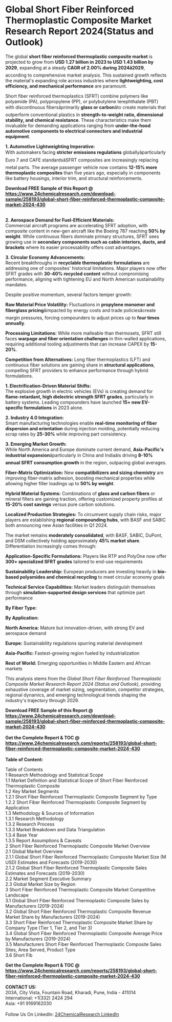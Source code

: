 <h1>Global Short Fiber Reinforced Thermoplastic Composite Market Research Report 2024(Status and Outlook)</h1><p>The global <strong>short fiber reinforced thermoplastic composite market</strong> is projected to grow from <strong>USD 1.27 billion in 2023 to USD 1.43 billion by 2029</strong>, expanding at a steady <strong>CAGR of 2.00% during 2024â2029</strong>, according to comprehensive market analysis. This sustained growth reflects the material's expanding role across industries where <strong>lightweighting, cost efficiency, and mechanical performance</strong> are paramount.</p><p>Short fiber reinforced thermoplastics (SFRT) combine polymers like polyamide (PA), polypropylene (PP), or polybutylene terephthalate (PBT) with discontinuous fibersâprimarily <strong>glass or carbon</strong>âto create materials that outperform conventional plastics in <strong>strength-to-weight ratio, dimensional stability, and chemical resistance</strong>. These characteristics make them invaluable for demanding applications ranging from <strong>under-the-hood automotive components to electrical connectors and industrial equipment</strong>.</p><p><strong>1. Automotive Lightweighting Imperative:</strong><br>
With automakers facing <strong>stricter emissions regulations</strong> globallyâparticularly Euro 7 and CAFE standardsâSFRT composites are increasingly replacing metal parts. The average passenger vehicle now contains <strong>12-15% more thermoplastic composites</strong> than five years ago, especially in components like battery housings, interior trim, and structural reinforcements.</p><div><b>Download FREE Sample of this Report @ 
            <a href="https://www.24chemicalresearch.com/download-sample/258193/global-short-fiber-reinforced-thermoplastic-composite-market-2024-430">
            https://www.24chemicalresearch.com/download-sample/258193/global-short-fiber-reinforced-thermoplastic-composite-market-2024-430</a></b></div><br><p><strong>2. Aerospace Demand for Fuel-Efficient Materials:</strong><br>
Commercial aircraft programs are accelerating SFRT adoption, with composite content in new-gen aircraft like the Boeing 787 reaching <strong>50% by weight</strong>. While continuous fibers dominate primary structures, SFRT sees growing use in <strong>secondary components such as cabin interiors, ducts, and brackets</strong> where its easier processability offers cost advantages.</p><p><strong>3. Circular Economy Advancements:</strong><br>
Recent breakthroughs in <strong>recyclable thermoplastic formulations</strong> are addressing one of composites' historical limitations. Major players now offer SFRT grades with <strong>30-40% recycled content</strong> without compromising performance, aligning with tightening EU and North American sustainability mandates.</p><p>Despite positive momentum, several factors temper growth:</p><p><strong>Raw Material Price Volatility:</strong> Fluctuations in <strong>propylene monomer and fiberglass pricing</strong>âimpacted by energy costs and trade policiesâcreate margin pressures, forcing compounders to adjust prices up to <strong>four times annually</strong>.</p><p><strong>Processing Limitations:</strong> While more malleable than thermosets, SFRT still faces <strong>warpage and fiber orientation challenges</strong> in thin-walled applications, requiring additional tooling adjustments that can increase CAPEX by <strong>15-20%</strong>.</p><p><strong>Competition from Alternatives:</strong> Long fiber thermoplastics (LFT) and continuous fiber solutions are gaining share in <strong>structural applications</strong>, compelling SFRT providers to enhance performance through hybrid formulations.</p><p><strong>1. Electrification-Driven Material Shifts:</strong><br>
The explosive growth in electric vehicles (EVs) is creating demand for <strong>flame-retardant, high dielectric strength SFRT grades</strong>, particularly in battery systems. Leading compounders have launched <strong>15+ new EV-specific formulations</strong> in 2023 alone.</p><p><strong>2. Industry 4.0 Integration:</strong><br>
Smart manufacturing technologies enable <strong>real-time monitoring of fiber dispersion and orientation</strong> during injection molding, potentially reducing scrap rates by <strong>25-30%</strong> while improving part consistency.</p><p><strong>3. Emerging Market Growth:</strong><br>
While North America and Europe dominate current demand, <strong>Asia-Pacific's industrial expansion</strong>âparticularly in China and Indiaâis driving <strong>8-10% annual SFRT consumption growth</strong> in the region, outpacing global averages.</p><p><strong>Fiber-Matrix Optimization:</strong> New <strong>compatibilizers and sizing chemistry</strong> are improving fiber-matrix adhesion, boosting mechanical properties while allowing higher filler loadings up to <strong>50% by weight</strong>.</p><p><strong>Hybrid Material Systems:</strong> Combinations of <strong>glass and carbon fibers</strong> or mineral fillers are gaining traction, offering customized property profiles at <strong>15-20% cost savings</strong> versus pure carbon solutions.</p><p><strong>Localized Production Strategies:</strong> To circumvent supply chain risks, major players are establishing <strong>regional compounding hubs</strong>, with BASF and SABIC both announcing new Asian facilities in Q1 2024.</p><p>The market remains <strong>moderately consolidated</strong>, with BASF, SABIC, DuPont, and DSM collectively holding approximately <strong>45% market share</strong>. Differentiation increasingly comes through:</p><p><strong>Application-Specific Formulations:</strong> Players like RTP and PolyOne now offer <strong>300+ specialized SFRT grades</strong> tailored to end-use requirements</p><p><strong>Sustainability Leadership:</strong> European producers are investing heavily in <strong>bio-based polyamides and chemical recycling</strong> to meet circular economy goals</p><p><strong>Technical Service Capabilities:</strong> Market leaders distinguish themselves through <strong>simulation-supported design services</strong> that optimize part performance</p><p><strong>By Fiber Type:</strong></p><p><strong>By Application:</strong></p><p><strong>North America:</strong> Mature but innovation-driven, with strong EV and aerospace demand</p><p><strong>Europe:</strong> Sustainability regulations spurring material development</p><p><strong>Asia-Pacific:</strong> Fastest-growing region fueled by industrialization</p><p><strong>Rest of World:</strong> Emerging opportunities in Middle Eastern and African markets</p><p>This analysis stems from the <em>Global Short Fiber Reinforced Thermoplastic Composite Market Research Report 2024 (Status and Outlook)</em>, providing exhaustive coverage of market sizing, segmentation, competitor strategies, regional dynamics, and emerging technological trends shaping the industry's trajectory through 2029.</p><div><b>Download FREE Sample of this Report @ 
            <a href="https://www.24chemicalresearch.com/download-sample/258193/global-short-fiber-reinforced-thermoplastic-composite-market-2024-430">
            https://www.24chemicalresearch.com/download-sample/258193/global-short-fiber-reinforced-thermoplastic-composite-market-2024-430</a></b></div><br><div><b>Get the Complete Report & TOC @ 
            <a href="https://www.24chemicalresearch.com/reports/258193/global-short-fiber-reinforced-thermoplastic-composite-market-2024-430">
            https://www.24chemicalresearch.com/reports/258193/global-short-fiber-reinforced-thermoplastic-composite-market-2024-430</a></b></div><br>
            <b>Table of Content:</b><p>Table of Contents<br />
1 Research Methodology and Statistical Scope<br />
1.1 Market Definition and Statistical Scope of Short Fiber Reinforced Thermoplastic Composite<br />
1.2 Key Market Segments<br />
1.2.1 Short Fiber Reinforced Thermoplastic Composite Segment by Type<br />
1.2.2 Short Fiber Reinforced Thermoplastic Composite Segment by Application<br />
1.3 Methodology & Sources of Information<br />
1.3.1 Research Methodology<br />
1.3.2 Research Process<br />
1.3.3 Market Breakdown and Data Triangulation<br />
1.3.4 Base Year<br />
1.3.5 Report Assumptions & Caveats<br />
2 Short Fiber Reinforced Thermoplastic Composite Market Overview<br />
2.1 Global Market Overview<br />
2.1.1 Global Short Fiber Reinforced Thermoplastic Composite Market Size (M USD) Estimates and Forecasts (2019-2030)<br />
2.1.2 Global Short Fiber Reinforced Thermoplastic Composite Sales Estimates and Forecasts (2019-2030)<br />
2.2 Market Segment Executive Summary<br />
2.3 Global Market Size by Region<br />
3 Short Fiber Reinforced Thermoplastic Composite Market Competitive Landscape<br />
3.1 Global Short Fiber Reinforced Thermoplastic Composite Sales by Manufacturers (2019-2024)<br />
3.2 Global Short Fiber Reinforced Thermoplastic Composite Revenue Market Share by Manufacturers (2019-2024)<br />
3.3 Short Fiber Reinforced Thermoplastic Composite Market Share by Company Type (Tier 1, Tier 2, and Tier 3)<br />
3.4 Global Short Fiber Reinforced Thermoplastic Composite Average Price by Manufacturers (2019-2024)<br />
3.5 Manufacturers Short Fiber Reinforced Thermoplastic Composite Sales Sites, Area Served, Product Type<br />
3.6 Short Fib</p><div><b>Get the Complete Report & TOC @ 
            <a href="https://www.24chemicalresearch.com/reports/258193/global-short-fiber-reinforced-thermoplastic-composite-market-2024-430">
            https://www.24chemicalresearch.com/reports/258193/global-short-fiber-reinforced-thermoplastic-composite-market-2024-430</a></b></div><br><b>CONTACT US:</b><br>
            203A, City Vista, Fountain Road, Kharadi, Pune, India - 411014<br>
            International: +1(332) 2424 294<br>
            Asia: +91 9169162030 <br><br>
            Follow Us On LinkedIn: <a href="https://www.linkedin.com/company/24chemicalresearch/">24ChemicalResearch LinkedIn</a>